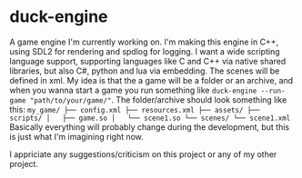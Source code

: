 # duck-engine
A game engine I'm currently working on.
I'm making this engine in C++, using SDL2 for rendering and spdlog for logging. I want a wide scripting language support, supporting languages like C and C++ via native shared libraries, but also C#, python and lua via embedding.
The scenes will be defined in xml.
My idea is that the a game will be a folder or an archive, and when you wanna start a game you run something like `duck-engine --run-game "path/to/your/game/"`. The folder/archive should look something like this:
`my_game/
├── config.xml
├── resources.xml
├── assets/
├── scripts/
│   ├── game.so
│   └── scene1.so
└── scenes/
    └── scene1.xml
`
Basically everything will probably change during the development, but this is just what I'm imagining right now.

I appriciate any suggestions/criticism on this project or any of my other project.
